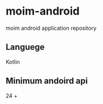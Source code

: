 # moim-android
moim android application repository

## Languege

Kotlin

## Minimum andoird api

24 +
